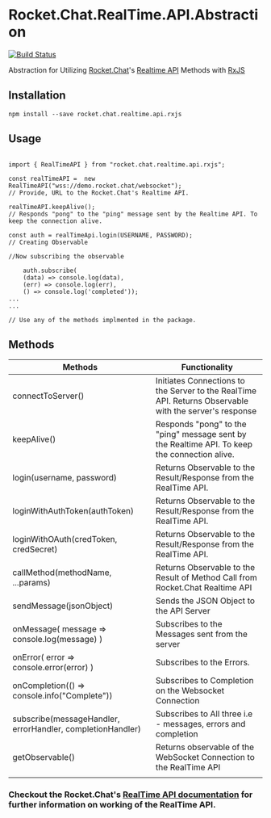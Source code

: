 # Rocket.Chat.RealTime.API.Abstraction

[![Build Status](https://travis-ci.org/inf3cti0n95/Rocket.Chat.RealTime.API.RxJS.svg?branch=master)](https://travis-ci.org/inf3cti0n95/Rocket.Chat.RealTime.API.RxJS)

Abstraction for Utilizing [Rocket.Chat](https://rocket.chat/)'s [Realtime API](https://rocket.chat/docs/developer-guides/realtime-api) Methods with [RxJS](http://reactivex.io/rxjs/)

## Installation
```
npm install --save rocket.chat.realtime.api.rxjs 
```

## Usage

```

import { RealTimeAPI } from "rocket.chat.realtime.api.rxjs";

const realTimeAPI =  new RealTimeAPI("wss://demo.rocket.chat/websocket");
// Provide, URL to the Rocket.Chat's Realtime API.

realTimeAPI.keepAlive(); 
// Responds "pong" to the "ping" message sent by the Realtime API. To keep the connection alive.

const auth = realTimeApi.login(USERNAME, PASSWORD);
// Creating Observable

//Now subscribing the observable

    auth.subscribe(
    (data) => console.log(data),
    (err) => console.log(err),
    () => console.log('completed'));
...
...

// Use any of the methods implmented in the package.

```

## Methods

| Methods                                                    	| Functionality                                                                                 	|
|------------------------------------------------------------	|-----------------------------------------------------------------------------------------------	|
| connectToServer()                                          	| Initiates Connections to the Server to the RealTime API. Returns Observable with the server's response                                                                 	|
| keepAlive()                                                	| Responds "pong" to the "ping" message sent by the Realtime API. To keep the connection alive. 	|
| login(username, password)                                  	| Returns Observable to the Result/Response from the RealTime API.                              	|
| loginWithAuthToken(authToken)                              	| Returns Observable to the Result/Response from the RealTime API.                              	|
| loginWithOAuth(credToken, credSecret)                      	| Returns Observable to the Result/Response from the RealTime API.                              	|
| callMethod(methodName, ...params)                          	| Returns Observable to the Result of Method Call from Rocket.Chat Realtime API                	|
| sendMessage(jsonObject)                                    	| Sends the JSON Object to the API Server                                                       	|
| onMessage( message => console.log(message) )               	| Subscribes to the Messages sent from the server                                               	|
| onError( error => console.error(error) )                   	| Subscribes to the Errors.                                                                     	|
| onCompletion(() => console.info("Complete"))             	  | Subscribes to Completion on the Websocket Connection                                          	|
| subscribe(messageHandler, errorHandler, completionHandler) 	| Subscribes to All three i.e - messages, errors and completion                                          	|
| getObservable()                                            	| Returns observable of the WebSocket Connection to the RealTime API                            	|
|                                                            	|                                                                                               	|


### Checkout the Rocket.Chat's [RealTime API documentation](https://rocket.chat/docs/developer-guides/realtime-api) for further information on working of the RealTime API.
